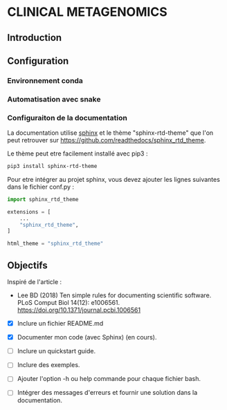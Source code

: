 # CLINICAL METAGENOMICS

## Introduction

## Configuration 
### Environnement conda

### Automatisation avec snake

### Configuraiton de la documentation
La documentation utilise [sphinx](https://www.sphinx-doc.org/en/master/) et le thème "sphinx-rtd-theme" que l'on peut retrouver sur https://github.com/readthedocs/sphinx_rtd_theme.

Le thème peut etre facilement installé avec pip3 :

```bash
pip3 install sphinx-rtd-theme
```

Pour etre intégrer au projet sphinx, vous devez ajouter les lignes suivantes dans le fichier conf.py :

```python
import sphinx_rtd_theme

extensions = [
    ...
    "sphinx_rtd_theme",
]

html_theme = "sphinx_rtd_theme"
```

## Objectifs

Inspiré de l'article :
* Lee BD (2018) Ten simple rules for documenting scientific software. PLoS Comput Biol 14(12): e1006561. https://doi.org/10.1371/journal.pcbi.1006561

- [x] Inclure un fichier README.md
- [x] Documenter mon code (avec Sphinx) (en cours).
- [ ] Inclure un quickstart guide.
- [ ] Inclure des exemples.
- [ ] Ajouter l'option -h ou help commande pour chaque fichier bash.
- [ ] Intégrer des messages d'erreurs et fournir une solution dans la documentation.

